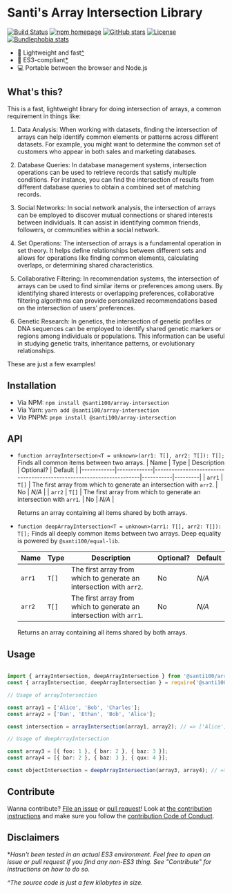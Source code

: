 # Santi's Array Intersection Library

[![Build Status][workflow badge]][repo actions]
[![npm homepage][npm badge]][npm home]
[![GitHub stars][stars badge]][repo url]
[![License][license badge]][repo url]
[![Bundlephobia stats][bundlephobia badge]][bundlephobia url]

[workflow badge]: https://github.com/santi100a/array-intersection/actions/workflows/main.yml/badge.svg
[npm badge]: https://img.shields.io/npm/v/@santi100/array-intersection
[stars badge]: https://img.shields.io/github/stars/santi100a/array-intersection.svg
[license badge]: https://img.shields.io/github/license/santi100a/array-intersection.svg
[bundlephobia badge]: https://img.shields.io/bundlephobia/min/@santi100/array-intersection

[npm home]: https://npmjs.org/package/@santi100/array-intersection
[repo actions]: https://github.com/santi100a/array-intersection/actions
[repo url]: https://github.com/santi100a/array-intersection
[bundlephobia url]: https://bundlephobia.com/package/@santi100/array-intersection@latest

- 🚀 Lightweight and fast[^](#disclaimers)
- 👴 ES3-compliant[*](#disclaimers)
- 💻 Portable between the browser and Node.js

## What's this?

This is a fast, lightweight library for doing intersection of arrays, a common
requirement in things like:

1. Data Analysis: When working with datasets, finding the intersection of arrays can help identify common elements or patterns across different datasets. For example, you might want to determine the common set of customers who appear in both sales and marketing databases.

2. Database Queries: In database management systems, intersection operations can be used to retrieve records that satisfy multiple conditions. For instance, you can find the intersection of results from different database queries to obtain a combined set of matching records.

3. Social Networks: In social network analysis, the intersection of arrays can be employed to discover mutual connections or shared interests between individuals. It can assist in identifying common friends, followers, or communities within a social network.

4. Set Operations: The intersection of arrays is a fundamental operation in set theory. It helps define relationships between different sets and allows for operations like finding common elements, calculating overlaps, or determining shared characteristics.

5. Collaborative Filtering: In recommendation systems, the intersection of arrays can be used to find similar items or preferences among users. By identifying shared interests or overlapping preferences, collaborative filtering algorithms can provide personalized recommendations based on the intersection of users' preferences.

6. Genetic Research: In genetics, the intersection of genetic profiles or DNA sequences can be employed to identify shared genetic markers or regions among individuals or populations. This information can be useful in studying genetic traits, inheritance patterns, or evolutionary relationships.

These are just a few examples!

## Installation

- Via NPM: `npm install @santi100/array-intersection`
- Via Yarn: `yarn add @santi100/array-intersection`
- Via PNPM: `pnpm install @santi100/array-intersection`

## API

- `function arrayIntersection<T = unknown>(arr1: T[], arr2: T[]): T[];`
  Finds all common items between two arrays.
   | Name       |     Type    |                            Description                              | Optional? | Default |
   |------------|-------------|---------------------------------------------------------------------|-----------|---------|
   |  `arr1`    |    `T[]`    | The first array from which to generate an intersection with `arr2`. | No        |  *N/A*  |
   |  `arr2`    |    `T[]`    | The first array from which to generate an intersection with `arr1`. | No        |  *N/A*  |

   Returns an array containing all items shared by both arrays.

- `function deepArrayIntersection<T = unknown>(arr1: T[], arr2: T[]): T[];`
  Finds all deeply common items between two arrays.
  Deep equality is powered by `@santi100/equal-lib`.

   | Name       |     Type    |                            Description                              | Optional? | Default |
   |------------|-------------|---------------------------------------------------------------------|-----------|---------|
   |  `arr1`    |    `T[]`    | The first array from which to generate an intersection with `arr2`. | No        |  *N/A*  |
   |  `arr2`    |    `T[]`    | The first array from which to generate an intersection with `arr1`. | No        |  *N/A*  |

   Returns an array containing all items shared by both arrays.

## Usage

```typescript

import { arrayIntersection, deepArrayIntersection } from '@santi100/array-intersection'; // ESM
const { arrayIntersection, deepArrayIntersection } = require('@santi100/array-intersection'); // CJS

// Usage of arrayIntersection

const array1 = ['Alice', 'Bob', 'Charles'];
const array2 = ['Dan', 'Ethan', 'Bob', 'Alice'];

const intersection = arrayIntersection(array1, array2); // => ['Alice', 'Bob']

// Usage of deepArrayIntersection

const array3 = [{ foo: 1 }, { bar: 2 }, { baz: 3 }];
const array4 = [{ bar: 2 }, { baz: 3 }, { qux: 4 }];

const objectIntersection = deepArrayIntersection(array3, array4); // => [{ bar: 2 }, { baz: 3 }]
```

## Contribute

Wanna contribute? [File an issue](issues) or [pull request](pulls)!
Look at [the contribution instructions](CONTRIBUTING.md)
and make sure you follow the [contribution Code of Conduct](CODE_OF_CONDUCT.md).

## Disclaimers

**Hasn't been tested in an actual ES3 environment. Feel free to open an issue or pull request if you find any non-ES3 thing. See "Contribute" for instructions on how to do so.*

*^The source code is just a few kilobytes in size.*
